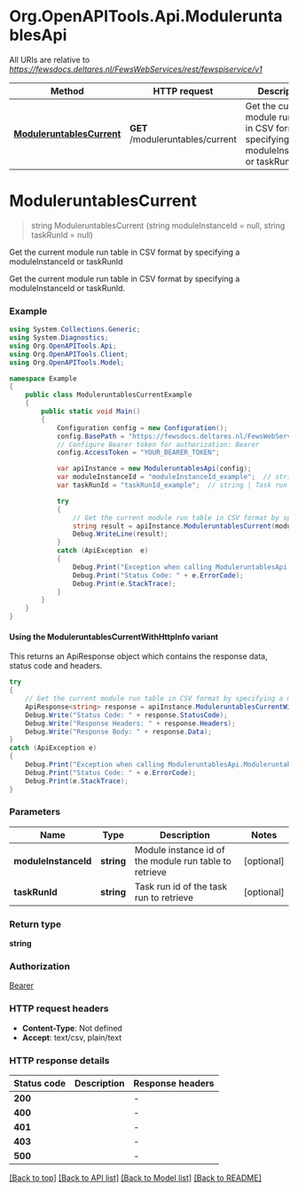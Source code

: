# Org.OpenAPITools.Api.ModuleruntablesApi

All URIs are relative to *https://fewsdocs.deltares.nl/FewsWebServices/rest/fewspiservice/v1*

| Method | HTTP request | Description |
|--------|--------------|-------------|
| [**ModuleruntablesCurrent**](ModuleruntablesApi.md#moduleruntablescurrent) | **GET** /moduleruntables/current | Get the current module run table in CSV format by specifying a moduleInstanceId or taskRunId |

<a name="moduleruntablescurrent"></a>
# **ModuleruntablesCurrent**
> string ModuleruntablesCurrent (string moduleInstanceId = null, string taskRunId = null)

Get the current module run table in CSV format by specifying a moduleInstanceId or taskRunId

Get the current module run table in CSV format by specifying a moduleInstanceId or taskRunId.

### Example
```csharp
using System.Collections.Generic;
using System.Diagnostics;
using Org.OpenAPITools.Api;
using Org.OpenAPITools.Client;
using Org.OpenAPITools.Model;

namespace Example
{
    public class ModuleruntablesCurrentExample
    {
        public static void Main()
        {
            Configuration config = new Configuration();
            config.BasePath = "https://fewsdocs.deltares.nl/FewsWebServices/rest/fewspiservice/v1";
            // Configure Bearer token for authorization: Bearer
            config.AccessToken = "YOUR_BEARER_TOKEN";

            var apiInstance = new ModuleruntablesApi(config);
            var moduleInstanceId = "moduleInstanceId_example";  // string | Module instance id of the module run table to retrieve (optional) 
            var taskRunId = "taskRunId_example";  // string | Task run id of the task run to retrieve (optional) 

            try
            {
                // Get the current module run table in CSV format by specifying a moduleInstanceId or taskRunId
                string result = apiInstance.ModuleruntablesCurrent(moduleInstanceId, taskRunId);
                Debug.WriteLine(result);
            }
            catch (ApiException  e)
            {
                Debug.Print("Exception when calling ModuleruntablesApi.ModuleruntablesCurrent: " + e.Message);
                Debug.Print("Status Code: " + e.ErrorCode);
                Debug.Print(e.StackTrace);
            }
        }
    }
}
```

#### Using the ModuleruntablesCurrentWithHttpInfo variant
This returns an ApiResponse object which contains the response data, status code and headers.

```csharp
try
{
    // Get the current module run table in CSV format by specifying a moduleInstanceId or taskRunId
    ApiResponse<string> response = apiInstance.ModuleruntablesCurrentWithHttpInfo(moduleInstanceId, taskRunId);
    Debug.Write("Status Code: " + response.StatusCode);
    Debug.Write("Response Headers: " + response.Headers);
    Debug.Write("Response Body: " + response.Data);
}
catch (ApiException e)
{
    Debug.Print("Exception when calling ModuleruntablesApi.ModuleruntablesCurrentWithHttpInfo: " + e.Message);
    Debug.Print("Status Code: " + e.ErrorCode);
    Debug.Print(e.StackTrace);
}
```

### Parameters

| Name | Type | Description | Notes |
|------|------|-------------|-------|
| **moduleInstanceId** | **string** | Module instance id of the module run table to retrieve | [optional]  |
| **taskRunId** | **string** | Task run id of the task run to retrieve | [optional]  |

### Return type

**string**

### Authorization

[Bearer](../README.md#Bearer)

### HTTP request headers

 - **Content-Type**: Not defined
 - **Accept**: text/csv, plain/text


### HTTP response details
| Status code | Description | Response headers |
|-------------|-------------|------------------|
| **200** |  |  -  |
| **400** |  |  -  |
| **401** |  |  -  |
| **403** |  |  -  |
| **500** |  |  -  |

[[Back to top]](#) [[Back to API list]](../README.md#documentation-for-api-endpoints) [[Back to Model list]](../README.md#documentation-for-models) [[Back to README]](../README.md)

